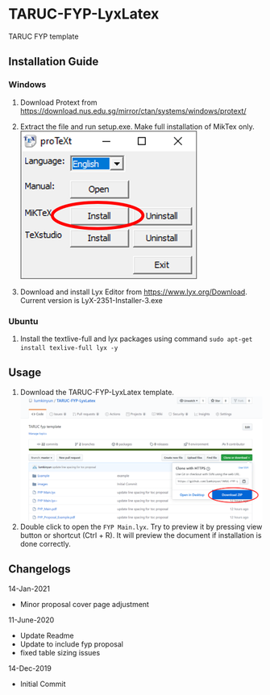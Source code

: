 # TARUC-FYP-LyxLatex
TARUC FYP template

## Installation Guide

### Windows
1. Download Protext from https://download.nus.edu.sg/mirror/ctan/systems/windows/protext/

2. Extract the file and run setup.exe. Make full installation of MikTex only. \
![Miktex Installation](/images/Miktex.png)

3. Download and install Lyx Editor from https://www.lyx.org/Download. Current version is LyX-2351-Installer-3.exe

### Ubuntu
1. Install the textlive-full and lyx packages using command `sudo apt-get install texlive-full lyx -y`

## Usage

1. Download the TARUC-FYP-LyxLatex template. \
![FYP template](/images/fyp-template.png)
2. Double click to open the `FYP Main.lyx`. Try to preview it by pressing view button or shortcut (Ctrl + R). It will preview the document if installation is done correctly.


## Changelogs
14-Jan-2021 
- Minor proposal cover page adjustment

11-June-2020 
- Update Readme
- Update to include fyp proposal
- fixed table sizing issues

14-Dec-2019 
- Initial Commit

